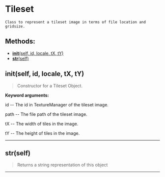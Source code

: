 # Tileset 
 ```
 Class to represent a tileset image in terms of file location and gridsize. 
```
## Methods: 
* [__init__(self, id, locale, tX, tY)](#__init__self-id-locale-tX-tY) 
* [__str__(self)](#__str__self) 
## __init__(self, id, locale, tX, tY) 

  

 > Constructor for a Tileset Object.

 

 **Keyword arguments:**

 id -- The id in TextureManager of the tileset image.

 path -- The file path of the tileset image.

 tX -- The width of tiles in the image.

 tY -- The height of tiles in the image. 

 --- 
## __str__(self) 

  

 > Returns a string representation of this object 

 --- 
